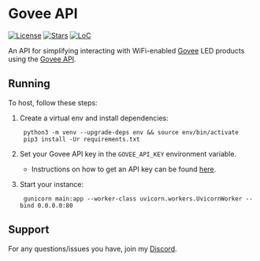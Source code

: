 # Govee API

[![License](https://img.shields.io/github/license/m1stadev/govee-api)](https://github.com/m1stadev/govee-api/blob/master/LICENSE)
[![Stars](https://img.shields.io/github/stars/m1stadev/govee-api)](https://github.com/m1stadev/govee-api/stargazers)
[![LoC](https://img.shields.io/tokei/lines/github/m1stadev/govee-api)](https://github.com/m1stadev/govee-api)

An API for simplifying interacting with WiFi-enabled [Govee](https://us.govee.com/) LED products using the [Govee API](https://govee-public.s3.amazonaws.com/developer-docs/GoveeAPIReference.pdf).

## Running
To host, follow these steps:

1. Create a virtual env and install dependencies:

        python3 -m venv --upgrade-deps env && source env/bin/activate
        pip3 install -Ur requirements.txt

2. Set your Govee API key in the `GOVEE_API_KEY` environment variable.
    - Instructions on how to get an API key can be found [here](https://twitter.com/GoveeOfficial/status/1383962664217444353?s=20).

3. Start your instance:

        gunicorn main:app --worker-class uvicorn.workers.UvicornWorker --bind 0.0.0.0:80


## Support

For any questions/issues you have, join my [Discord](https://m1sta.xyz/discord).
